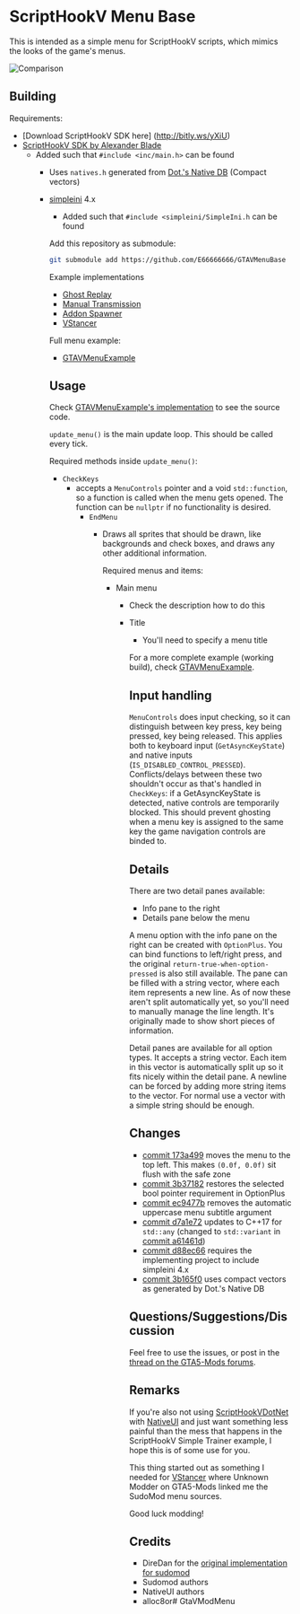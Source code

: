 # ScriptHookV Menu Base


This is intended as a simple menu for ScriptHookV scripts,
which mimics the looks of the game's menus.

![Comparison](MenuCompare.png)

## Building

Requirements:
* [Download ScriptHookV SDK here] (http://bitly.ws/yXiU)
* [ScriptHookV SDK by Alexander Blade](http://www.dev-c.com/gtav/scripthookv/)
  * Added such that `#include <inc/main.h>` can be found
    * Uses `natives.h` generated from [Dot.'s Native DB](https://nativedb.dotindustries.dev/natives/) (Compact vectors)
    * [simpleini](https://github.com/brofield/simpleini) 4.x
      * Added such that `#include <simpleini/SimpleIni.h` can be found
      
      Add this repository as submodule:  
      
      ```sh
      git submodule add https://github.com/E66666666/GTAVMenuBase
      ```
      
      Example implementations
      
      * [Ghost Replay](https://github.com/E66666666/GTAVGhostReplay)
      * [Manual Transmission](https://github.com/E66666666/GTAVManualTransmission)
      * [Addon Spawner](https://github.com/E66666666/GTAVAddonLoader)
      * [VStancer](https://github.com/E66666666/GTAVStancer)
      
      Full menu example:
      
      * [GTAVMenuExample](https://github.com/E66666666/GTAVMenuExample)
      
      ## Usage
      
      Check [GTAVMenuExample's implementation](https://github.com/E66666666/GTAVMenuExample/blob/master/GTAVMenuExample/script.cpp) to see the source code.
      
      `update_menu()` is the main update loop. This should be called every tick.
      
      Required methods inside `update_menu()`:
      
      * `CheckKeys`
        * accepts a `MenuControls` pointer and a void `std::function`, so a function is called
          when the menu gets opened. The function can be `nullptr` if no functionality is desired.
          * `EndMenu`
            * Draws all sprites that should be drawn, like backgrounds and check boxes, and draws any
              other additional information.
              
              Required menus and items:
              
              * Main menu
                * Check the description how to do this
                * Title
                  * You'll need to specify a menu title
                  
                  For a more complete example (working build), check [GTAVMenuExample](https://github.com/E66666666/GTAVMenuExample).
                  
                  ## Input handling
                  
                  `MenuControls` does input checking, so it can distinguish between key press, key being pressed, key being released. This applies both to keyboard input (`GetAsyncKeyState`) and native inputs (`IS_DISABLED_CONTROL_PRESSED`). Conflicts/delays between these two shouldn't occur as that's handled in `CheckKeys`: if a GetAsyncKeyState is detected, native controls are temporarily
                  blocked. This should prevent ghosting when a menu key is assigned to the same key the game
                  navigation controls are binded to.
                  
                  ## Details
                  
                  There are two detail panes available:
                  
                  * Info pane to the right
                  * Details pane below the menu
                  
                  A menu option with the info pane on the right can be created with `OptionPlus`. You can bind
                  functions to left/right press, and the original `return-true-when-option-pressed` is also
                  still available. The pane can be filled with a string vector, where each item represents a new
                  line. As of now these aren't split automatically yet, so you'll need to manually manage the
                  line length. It's originally made to show short pieces of information.
                  
                  Detail panes are available for all option types. It accepts a string vector. Each item in this
                  vector is automatically split up so it fits nicely within the detail pane. A newline can be
                  forced by adding more string items to the vector. For normal use a vector with a simple string
                  should be enough.
                  
                  ## Changes
                  
                  * [commit 173a499](https://github.com/E66666666/GTAVMenuBase/commit/173a499c7b77242aeafd58d610a6bfa209571588) moves the menu to the top left. This makes `(0.0f, 0.0f)` sit flush with the safe zone
                  * [commit 3b37182](https://github.com/E66666666/GTAVMenuBase/commit/3b37182181e73c28439838b6107eae53a2844e03) restores the selected bool pointer requirement in OptionPlus
                  * [commit ec9477b](https://github.com/E66666666/GTAVMenuBase/commit/ec9477b0b203efc2fcc83e7dcce33045d2198917) removes the automatic uppercase menu subtitle argument
                  * [commit d7a1e72](https://github.com/E66666666/GTAVMenuBase/commit/d7a1e72756919c2499a7f7446e40bd6083c2e928) updates to C++17  for `std::any` (changed to `std::variant` in [commit a61461d](https://github.com/E66666666/GTAVMenuBase/commit/a61461d0e0506469507b6d09b7a0faff253b9d26))
                  * [commit d88ec66](https://github.com/E66666666/GTAVMenuBase/commit/d88ec66b30c12b07b00afaa193c3470c49c6512f) requires the implementing project to include simpleini 4.x
                  * [commit 3b165f0](https://github.com/E66666666/GTAVMenuBase/commit/3b165f004265b1ee79a06cb9fdacacb7806f14a4) uses compact vectors as generated by Dot.'s Native DB
                  
                  ## Questions/Suggestions/Discussion
                  
                  Feel free to use the issues, or post in the [thread on the GTA5-Mods forums](https://forums.gta5-mods.com/topic/12090/tool-wip-c-shv-lightweight-menu-library).
                  
                  ## Remarks
                  
                  If you're also not using [ScriptHookVDotNet](https://github.com/crosire/scripthookvdotnet) with [NativeUI](https://github.com/Guad/NativeUI) and just want something less painful than the mess that happens in the ScriptHookV Simple Trainer example, I hope this is of some use for you.
                  
                  This thing started out as something I needed for [VStancer](https://github.com/E66666666/GTAVStancer)
                  where Unknown Modder on GTA5-Mods linked me the SudoMod menu sources.
                  
                  Good luck modding!
                  
                  ## Credits
                  
                  * DireDan for the [original implementation for sudomod](https://www.unknowncheats.me/forum/grand-theft-auto-v/200692-originbase-sudomod-1-37-a.html)
                  * Sudomod authors
                  * NativeUI authors
                  * alloc8or# GtaVModMenu
